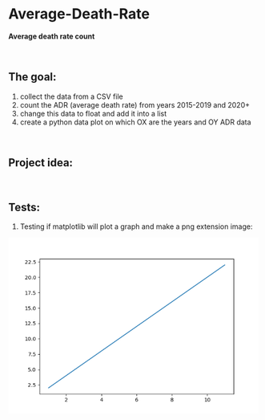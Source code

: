 # Average-Death-Rate

**Average death rate count**

<br>


## The goal:

1. collect the data from a CSV file
2. count the ADR (average death rate) from years 2015-2019 and 2020+
2. change this data to float and add it into a list
3. create a python data plot on which OX are the years and OY ADR data

<br>



## Project idea:

<br>



## Tests:

1. Testing if matplotlib will plot a graph and make a png extension image:


<img src="screenshots/screenshot_00.png" width="500" height="350">

